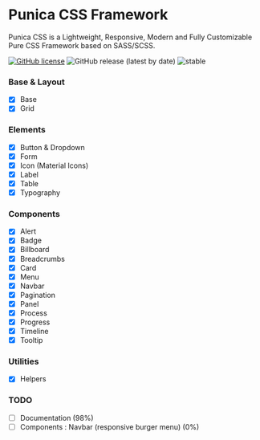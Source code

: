 # Punica CSS Framework
Punica CSS is a Lightweight, Responsive, Modern and Fully Customizable Pure CSS Framework based on SASS/SCSS.

[![GitHub license](https://img.shields.io/github/license/codeforms/Punica-CSS-Framework)](https://github.com/codeforms/Punica-CSS-Framework/blob/master/LICENSE)
![GitHub release (latest by date)](https://img.shields.io/github/v/release/codeforms/Punica-CSS-Framework)
![stable](http://badges.github.io/stability-badges/dist/stable.svg)

### Base & Layout
- [x] Base
- [x] Grid

### Elements
- [x] Button & Dropdown
- [x] Form
- [x] Icon (Material Icons)
- [x] Label
- [x] Table
- [x] Typography

### Components
- [x] Alert
- [x] Badge
- [x] Billboard
- [x] Breadcrumbs
- [x] Card
- [x] Menu
- [x] Navbar
- [x] Pagination
- [x] Panel
- [x] Process
- [x] Progress
- [x] Timeline
- [x] Tooltip

### Utilities
- [x] Helpers

### TODO
- [ ] Documentation (98%)
- [ ] Components : Navbar (responsive burger menu) (0%)
